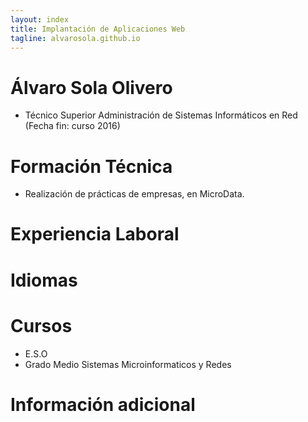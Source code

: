 ```yaml
---
layout: index
title: Implantación de Aplicaciones Web
tagline: alvarosola.github.io
---
```

# Álvaro Sola Olivero
* Técnico Superior Administración de Sistemas Informáticos en Red (Fecha fin: curso 2016)

# Formación Técnica
* Realización de prácticas de empresas, en MicroData.

# Experiencia Laboral

# Idiomas

# Cursos
* E.S.O
* Grado Medio Sistemas Microinformaticos y Redes

# Información adicional
